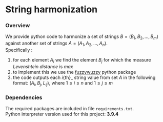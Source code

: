 # String harmonization
### Overview
We provide python code to harmonize a set of strings $B=(B_1, B_2,...,B_m)$ against another set of strings $A=(A_1, A_2,...,A_n)$.<br>
Specifically :
1. for each element $A_i$ we find the element $B_j$ for which the measure _Levenshtein distance_ is _max_
1. to implement this we use the [fuzzywuzzy]([https://oracle.github.io/python-cx_Oracle/](https://pypi.org/project/fuzzywuzzy/)) python package 
1. the code outputs each _i_{th}_ string value from set _A_ in the following format: $(A_i, B_j, L_{ij})$, where $1\leq i \leq n$ and $1\leq j \leq m$

### Dependencies
The required packages are included in file ```requirements.txt```.<br>
Python interpreter version used for this project: **3.9.4**
